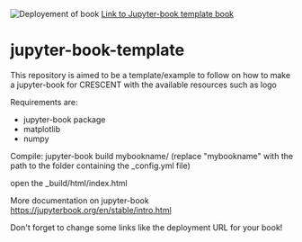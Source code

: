 ![Deployement of book](../../actions/workflows/deploy-book.yml/badge.svg) [Link to Jupyter-book template book](https://cascadiaquakes.github.io/jupyter-book-template/)

# jupyter-book-template

This repository is aimed to be a template/example to follow on how to make a jupyter-book for CRESCENT with the available resources such as logo

Requirements are:
- jupyter-book package  
- matplotlib  
- numpy  

Compile: 
jupyter-book build mybookname/   (replace "mybookname" with the path to the folder containing the _config.yml file)

open the _build/html/index.html


More documentation on jupyter-book  
https://jupyterbook.org/en/stable/intro.html

Don't forget to change some links like the deployment URL for your book!
